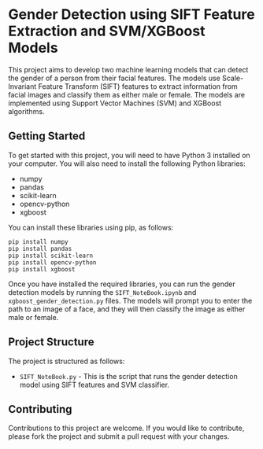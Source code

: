 # Gender Detection using SIFT Feature Extraction and SVM/XGBoost Models

This project aims to develop two machine learning models that can detect the gender of a person from their facial features. The models use Scale-Invariant Feature Transform (SIFT) features to extract information from facial images and classify them as either male or female. The models are implemented using Support Vector Machines (SVM) and XGBoost algorithms.

## Getting Started

To get started with this project, you will need to have Python 3 installed on your computer. You will also need to install the following Python libraries:

- numpy
- pandas
- scikit-learn
- opencv-python
- xgboost

You can install these libraries using pip, as follows:

```
pip install numpy
pip install pandas
pip install scikit-learn
pip install opencv-python
pip install xgboost
```

Once you have installed the required libraries, you can run the gender detection models by running the `SIFT_NoteBook.ipynb` and `xgboost_gender_detection.py` files. The models will prompt you to enter the path to an image of a face, and they will then classify the image as either male or female.

## Project Structure

The project is structured as follows:

- `SIFT_NoteBook.py` - This is the script that runs the gender detection model using SIFT features and SVM classifier.

## Contributing

Contributions to this project are welcome. If you would like to contribute, please fork the project and submit a pull request with your changes.
